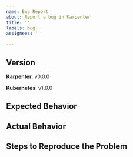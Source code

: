 ```yaml
---
name: Bug Report
about: Report a bug in Karpenter
title: ''
labels: bug
assignees: ''

---
```


## Version
<!-- https://github.com/awslabs/karpenter/releases -->
**Karpenter**: v0.0.0
<!-- kubectl version | grep Server -->
**Kubernetes**: v1.0.0

## Expected Behavior
<!-- Briefly describe what you expect to happen -->

## Actual Behavior
<!-- Briefly describe what is actually happening -->

## Steps to Reproduce the Problem
<!-- How can a maintainer reproduce this issue (be detailed) -->
